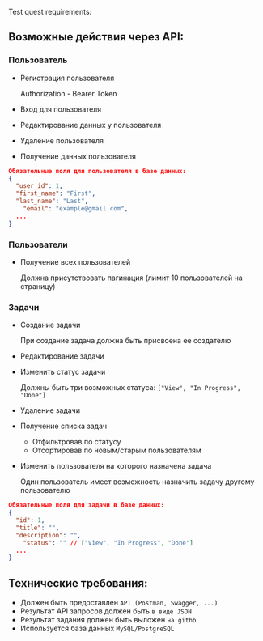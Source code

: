 Test quest requirements:
## Возможные действия через API:

### Пользователь

- Регистрация пользователя

    Authorization - Bearer Token

- Вход для пользователя
- Редактирование данных у пользователя
- Удаление пользователя
- Получение данных пользователя

```json
Обязательные поля для пользователя в базе данных:
{
  "user_id": 1,
  "first_name": "First",
  "last_name": "Last",
	"email": "example@gmail.com",
  ...
}
```

### Пользователи

- Получение всех пользователей

    Должна присутствовать пагинация (лимит 10 пользователей на страницу)

### Задачи

- Создание задачи

    При создание задача должна быть присвоена ее создателю

- Редактирование задачи
- Изменить статус задачи

    Должны быть три возможных статуса: `["View", "In Progress", "Done"]`

- Удаление задачи
- Получение списка задач
    - Отфильтровав по статусу
    - Отсортировав по новым/старым пользователям
- Изменить пользователя на которого назначена задача

    Один пользователь имеет возможность назначить задачу другому пользователю

```json
Обязательные поля для задачи в базе данных:
{
  "id": 1,
  "title": "",
  "description": "",
	"status": "" // ["View", "In Progress", "Done"]
  ...
}
```

## Технические требования:

- Должен быть предоставлен `API (Postman, Swagger, ...)`
- Результат API запросов должен быть `в виде JSON`
- Результат задания должен быть выложен `на githb`
- Используется база данных `MySQL/PostgreSQL`
